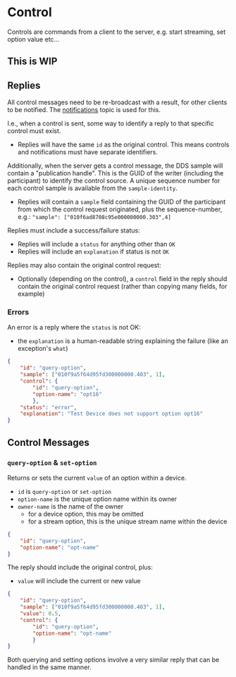 
# Control

Controls are commands from a client to the server, e.g. start streaming, set option value etc...

## This is WIP


## Replies

All control messages need to be re-broadcast with a result, for other clients to be notified. The [notifications](notifications.md) topic is used for this.

I.e., when a control is sent, some way to identify a reply to that specific control must exist.

- Replies will have the same `id` as the original control. This means controls and notifications must have separate identifiers.

Additionally, when the server gets a control message, the DDS sample will contain a "publication handle". This is the GUID of the writer (including the participant) to identify the control source. A unique sequence number for each control sample is available from the `sample-identity`.

- Replies will contain a `sample` field containing the GUID of the participant from which the control request originated, plus the sequence-number, e.g.: `"sample": ["010f6ad8708c95e000000000.303",4]`

Replies must include a success/failure status:

- Replies will include a `status` for anything other than `OK`
- Replies will include an `explanation` if status is not `OK`

Replies may also contain the original control request:

- Optionally (depending on the control), a `control` field in the reply should contain the original control request (rather than copying many fields, for example)


### Errors

An error is a reply where the `status` is not OK:

- the `explanation` is a human-readable string explaining the failure (like an exception's `what`)

```JSON
{
    "id": "query-option",
    "sample": ["010f9a5f64d95fd300000000.403", 1],
    "control": {
        "id": "query-option",
        "option-name": "opt16"
        },
    "status": "error",
    "explanation": "Test Device does not support option opt16"
}
```


## Control Messages

### `query-option` & `set-option`

Returns or sets the current `value` of an option within a device.

- `id` is `query-option` or `set-option`
- `option-name` is the unique option name within its owner
- `owner-name` is the name of the owner
    - for a device option, this may be omitted
    - for a stream option, this is the unique stream name within the device

```JSON
{
    "id": "query-option",
    "option-name": "opt-name"
}
```

The reply should include the original control, plus:

- `value` will include the current or new value

```JSON
{
    "id": "query-option",
    "sample": ["010f9a5f64d95fd300000000.403", 1],
    "value": 0.5,
    "control": {
        "id": "query-option",
        "option-name": "opt-name"
        }
}
```

Both querying and setting options involve a very similar reply that can be handled in the same manner.
